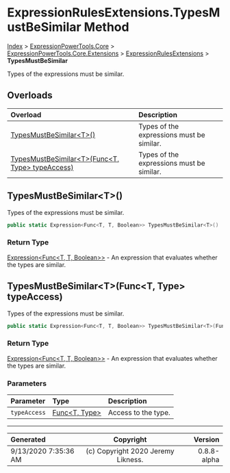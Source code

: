 ﻿# ExpressionRulesExtensions.TypesMustBeSimilar Method

[Index](../index.md) > [ExpressionPowerTools.Core](ExpressionPowerTools.Core.a.md) > [ExpressionPowerTools.Core.Extensions](ExpressionPowerTools.Core.Extensions.n.md) > [ExpressionRulesExtensions](ExpressionPowerTools.Core.Extensions.ExpressionRulesExtensions.cs.md) > **TypesMustBeSimilar**

Types of the expressions must be similar.

## Overloads

| Overload | Description |
| :-- | :-- |
| [TypesMustBeSimilar&lt;T>()](#typesmustbesimilart) | Types of the expressions must be similar. |
| [TypesMustBeSimilar&lt;T>(Func&lt;T, Type> typeAccess)](#typesmustbesimilartfunct-type-typeaccess) | Types of the expressions must be similar. |
## TypesMustBeSimilar&lt;T>()

Types of the expressions must be similar.

```csharp
public static Expression<Func<T, T, Boolean>> TypesMustBeSimilar<T>()
```

### Return Type

 [Expression&lt;Func&lt;T, T, Boolean>>](https://docs.microsoft.com/dotnet/api/system.linq.expressions.expression-1)  - An expression that evaluates whether the types are similar.


## TypesMustBeSimilar&lt;T>(Func&lt;T, Type> typeAccess)

Types of the expressions must be similar.

```csharp
public static Expression<Func<T, T, Boolean>> TypesMustBeSimilar<T>(Func<T, Type> typeAccess)
```

### Return Type

 [Expression&lt;Func&lt;T, T, Boolean>>](https://docs.microsoft.com/dotnet/api/system.linq.expressions.expression-1)  - An expression that evaluates whether the types are similar.

### Parameters

| Parameter | Type | Description |
| :-- | :-- | :-- |
| `typeAccess` | [Func&lt;T, Type>](https://docs.microsoft.com/dotnet/api/system.func-2) | Access to the type. |



---

| Generated | Copyright | Version |
| :-- | :-: | --: |
| 9/13/2020 7:35:36 AM | (c) Copyright 2020 Jeremy Likness. | 0.8.8-alpha |
